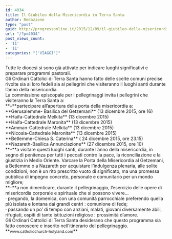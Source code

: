 ```yaml
---
id: 4034
title: Il Giubileo della Misericordia in Terra Santa
author: Redazione
type: "post"
guid: http://progressonline.it/2015/12/09/il-giubileo-della-misericordia-in-terra-santa/
url: "/?p=4034"
post_views_count:
- '11'
- '11'
categories: "['VIAGGI']"
---
```


<div>Tutte le diocesi si sono già attivate per indicare luoghi significativi e preparare programmi pastorali.</div><div>Gli Ordinari Cattolici di Terra Santa hanno fatto delle scelte comuni precise rivolte sia ai loro fedeli sia ai pellegrini che visiteranno il luoghi santi durante l’anno della misericordia.</div><div> </div><div>La commissione episcopale per i pellegrinaggi invita i pellegrini che visiteranno la Terra Santa a:</div><div> </div><div>**–**partecipare all’apertura della porta della misericordia a:</div><div style="text-align: left;">**Gerusalemme- Basilica del Getzemani** (13 dicembre 2015, ore 16)</div><div>**Haifa-Cattedrale Melkita** (13 dicembre 2015)</div><div>**Haifa-Cattedrale Maronita** (13 dicembre 2015)</div><div>**Amman-Cattedrale Melkita** (13 dicembre 2015)</div><div>**Nicosia-Cattedrale Maronita** (13 dicembre 2015)</div><div>**Betlemme-Chiesa S. Caterina** ( 24 dicembre 2015, ore 23.15)</div><div>**Nazareth-Basilica Annunciazione** (27 dicembre 2015, ore 10)</div><div> </div><div>**–**a visitare questi luoghi santi, durante l’anno della misericordia, in segno di penitenza per tutti i peccati contro la pace, la riconciliazione e la giustizia in Medio Oriente. Varcare la Porta della Misericordia al Getzemani, a Betlemme o a Nazareth per acquistare l’indulgenza plenaria, alle solite condizioni, non è un rito prescritto vuoto di significato, ma una promessa pubblica di impegno concreto, personale e comunitario per un mondo migliore;</div><div> </div><div>**–**a non dimenticare, durante il pellegrinaggio, l’esercizio delle opere di misericordia corporale e spirituale che si possono vivere… </div><div>· pregando, la domenica, con una comunità parrocchiale preferendo quella più isolata e lontana dai grandi centri : comunione di fede;</div><div>· passando un po’ di tempo con anziani, malati, giovani diversamente abili, rifugiati, ospiti di tante istituzioni religiose : prossimità d’amore.</div><div> </div><div>Gli Ordinari Cattolici di Terra Santa desiderano che questo programma sia fatto conoscere e inserito nell’itinerario del pellegrinaggio.</div><div> </div><div>**<span style="line-height: 17.04px; font-size: 12px;">www.catholicchurch-holyland.com</span>**</div><div> </div>